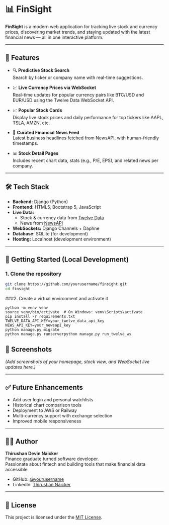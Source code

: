 # 📊 FinSight

**FinSight** is a modern web application for tracking live stock and currency prices, discovering market trends, and staying updated with the latest financial news — all in one interactive platform.

---

## 🚀 Features

- 🔍 **Predictive Stock Search**  
  Search by ticker or company name with real-time suggestions.

- 💹 **Live Currency Prices via WebSocket**  
  Real-time updates for popular currency pairs like BTC/USD and EUR/USD using the Twelve Data WebSocket API.

- 📈 **Popular Stock Cards**  
  Display live stock prices and daily performance for top tickers like AAPL, TSLA, AMZN, etc.

- 📰 **Curated Financial News Feed**  
  Latest business headlines fetched from NewsAPI, with human-friendly timestamps.

- 📊 **Stock Detail Pages**  
  Includes recent chart data, stats (e.g., P/E, EPS), and related news per company.

---

## 🛠️ Tech Stack

- **Backend:** Django (Python)  
- **Frontend:** HTML5, Bootstrap 5, JavaScript  
- **Live Data:**  
  - Stock & currency data from [Twelve Data](https://twelvedata.com/)  
  - News from [NewsAPI](https://newsapi.org/)  
- **WebSockets:** Django Channels + Daphne  
- **Database:** SQLite (for development)  
- **Hosting:** Localhost (development environment)

---

## 🧪 Getting Started (Local Development)

### 1. Clone the repository

```bash
git clone https://github.com/yourusername/finsight.git
cd finsight
```
###2. Create a virtual environment and activate it
```
python -m venv venv
source venv/bin/activate  # On Windows: venv\Scripts\activate
pip install -r requirements.txt
TWELVE_DATA_API_KEY=your_twelve_data_api_key
NEWS_API_KEY=your_newsapi_key
python manage.py migrate
python manage.py runserverpython manage.py run_twelve_ws
```

## 📸 Screenshots

_(Add screenshots of your homepage, stock view, and WebSocket live updates here.)_

---

## ✅ Future Enhancements

- Add user login and personal watchlists  
- Historical chart comparison tools  
- Deployment to AWS or Railway  
- Multi-currency support with exchange selection  
- Improved mobile responsiveness  

---

## 👨‍💻 Author

**Thirushan Devin Naicker**  
Finance graduate turned software developer.  
Passionate about fintech and building tools that make financial data accessible.

- GitHub: [@yourusername](https://github.com/yourusername)  
- LinkedIn: [Thirushan Naicker](https://www.linkedin.com/in/yourlinkedin) <!-- Update this link -->

---

## 📄 License

This project is licensed under the [MIT License](LICENSE).
